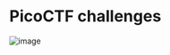 # PicoCTF challenges

![image](https://github.com/user-attachments/assets/d4d54d07-a668-495f-95dd-f3de8d261635)
